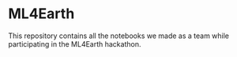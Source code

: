 # ML4Earth
This repository contains all the notebooks we made as a team while participating in the ML4Earth hackathon.
